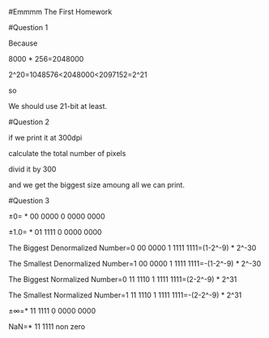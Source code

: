#Emmmm The First Homework

#Question 1

Because

8000 * 256=2048000

2^20=1048576<2048000<2097152=2^21

so 

We should use 21-bit at least.

 
#Question 2

if we print it at 300dpi

calculate the total number of pixels

divid it by 300

and we get the biggest size amoung all we can print.

 
#Question 3

±0= * 00 0000 0 0000 0000

±1.0= * 01 1111 0 0000 0000

The Biggest Denormalized Number=0 00 0000 1 1111 1111=(1-2^-9) * 2^-30

The Smallest Denormalized Number=1 00 0000 1 1111 1111=-(1-2^-9) * 2^-30

The Biggest Normalized Number=0 11 1110 1 1111 1111=(2-2^-9) * 2^31

The Smallest Normalized Number=1 11 1110 1 1111 1111=-(2-2^-9) * 2^31

±∞=* 11 1111 0 0000 0000

NaN=* 11 1111 non zero
